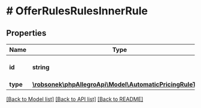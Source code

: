 # # OfferRulesRulesInnerRule

## Properties

Name | Type | Description | Notes
------------ | ------------- | ------------- | -------------
**id** | **string** | Identifier of a automatic pricing rule. |
**type** | [**\robsonek\phpAllegroApi\Model\AutomaticPricingRuleType**](AutomaticPricingRuleType.md) |  |

[[Back to Model list]](../../README.md#models) [[Back to API list]](../../README.md#endpoints) [[Back to README]](../../README.md)
